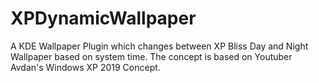 # XPDynamicWallpaper
A KDE Wallpaper Plugin which changes between XP Bliss Day and Night Wallpaper based on system time. The concept is based on Youtuber Avdan's Windows XP 2019 Concept.
